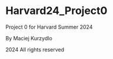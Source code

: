 # Harvard24_Project0
Project 0 for Harvard Summer 2024

By Maciej Kurzydlo

2024 All rights reserved
